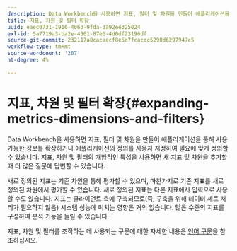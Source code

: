 ```yaml
---
description: Data Workbench을 사용하면 지표, 필터 및 차원을 만들어 애플리케이션을 통해 사용 가능한 정보를 확장하거나 애플리케이션의 정의를 사용자 지정하여 필요에 맞게 정의할 수 있습니다. 지표, 차원 및 필터의 개방적인 특성을 사용하면 새 지표 및 차원을 추가할 때 더 많은 질문에 답변할 수 있습니다.
title: 지표, 차원 및 필터 확장
uuid: eaec0731-1916-4063-9fda-3a92ee325024
exl-id: 5a7719a3-ba2e-4361-87e0-4d0df23196df
source-git-commit: 232117a8cacaecf8e5d7fcaccc5290d6297947e5
workflow-type: tm+mt
source-wordcount: '207'
ht-degree: 4%

---
```


# 지표, 차원 및 필터 확장{#expanding-metrics-dimensions-and-filters}

Data Workbench을 사용하면 지표, 필터 및 차원을 만들어 애플리케이션을 통해 사용 가능한 정보를 확장하거나 애플리케이션의 정의를 사용자 지정하여 필요에 맞게 정의할 수 있습니다. 지표, 차원 및 필터의 개방적인 특성을 사용하면 새 지표 및 차원을 추가할 때 더 많은 질문에 답변할 수 있습니다.

새로 정의된 지표는 기존 차원을 통해 평가할 수 있으며, 마찬가지로 기존 지표를 새로 정의된 차원에서 평가할 수 있습니다. 새로 정의된 지표는 다른 지표에서 입력으로 사용할 수도 있습니다. 지표는 클라이언트 측에 구축되므로(즉, 구축을 위해 데이터 세트 처리가 필요하지 않음) 시스템 성능에 미치는 영향은 거의 없습니다. 많은 수준의 지표를 구성하여 분석 기능을 늘릴 수 있습니다.

지표, 차원 및 필터를 조작하는 데 사용되는 구문에 대한 자세한 내용은 [언어 구문](https://experienceleague.adobe.com/docs/data-workbench/using/client/qry-lang-syntx/c-qry-lang-syntx.html)을 참조하십시오.
